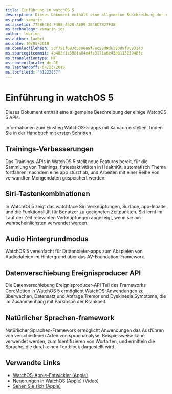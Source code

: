```yaml
---
title: Einführung in watchOS 5
description: Dieses Dokument enthält eine allgemeine Beschreibung der einige WatchOS-5-APIs für Xamarin.
ms.prod: xamarin
ms.assetid: 775BE4E4-F408-4620-AED9-2B48C7B27F38
ms.technology: xamarin-ios
author: lobrien
ms.author: laobri
ms.date: 10/05/2018
ms.openlocfilehash: 5df751f683c530ee9f7ec58d9d6393d9f089314d
ms.sourcegitcommit: 4b402d1c508fa84e4fc3171a6e43b811323948fc
ms.translationtype: MT
ms.contentlocale: de-DE
ms.lasthandoff: 04/23/2019
ms.locfileid: "61222857"
---
```

# <a name="introduction-to-watchos-5"></a>Einführung in watchOS 5

Dieses Dokument enthält eine allgemeine Beschreibung der einige WatchOS 5 APIs.

Informationen zum Einstieg WatchOS-5-apps mit Xamarin erstellen, finden Sie in der [Handbuch mit ersten Schritten](~/ios/platform/introduction-to-ios12/get-started.md)

## <a name="workout-improvements"></a>Trainings-Verbesserungen

Das Trainings-APIs in WatchOS 5 stellt neue Features bereit, für die Sammlung von Trainings, fitnessaktivitäten in HealthKit, automatisch Thema fortfahren, nachdem eine app stürzt ab, und Arbeiten mit einer Reihe von verwandten Mengendaten gespeichert werden.

## <a name="siri-shortcuts"></a>Siri-Tastenkombinationen

In WatchOS 5 zeigt das watchface Siri Verknüpfungen, Surface, app-Inhalte und die Funktionalität für Benutzer zu geeigneten Zeitpunkten. Siri lernt im Lauf der Zeit relevanten Verknüpfungen angezeigt, wenn sie am wahrscheinlichsten verwendet werden.

## <a name="background-audio-mode"></a>Audio Hintergrundmodus

WatchOS 5 vereinfacht für Drittanbieter-apps zum Abspielen von Audiodateien im Hintergrund über das AV-Foundation-Framework.

## <a name="movement-disorder-api"></a>Datenverschiebung Ereignisproducer API

Die Datenverschiebung Ereignisproducer-API Teil des Frameworks CoreMotion in WatchOS 5 ermöglicht WatchOS-Anwendungen zu überwachen, Datensatz und Abfrage Tremor und Dyskinesia Symptome, die im Zusammenhang mit Parkinson der Krankheit.

## <a name="natural-language-framework"></a>Natürlicher Sprachen-framework

Natürlicher Sprachen-Framework ermöglicht Anwendungen das Ausführen von verschiedenen Arten von sprachanalyse. Beispielsweise kann verwendet werden, zum Identifizieren von Wortarten, und ermitteln die Sprache, die durch einen Textblock dargestellt wird.

## <a name="related-links"></a>Verwandte Links

- [WatchOS-Apple-Entwickler (Apple)](https://developer.apple.com/watchOS/)
- [Neuerungen in WatchOS (Apple) (Video)](https://developer.apple.com/videos/play/wwdc2018/206/)
- [Sehen Sie sich (Apple)](https://www.apple.com/watch/)
